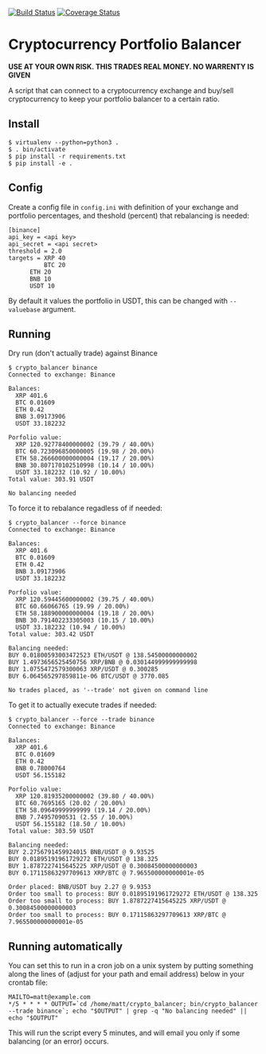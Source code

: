 [![Build Status](https://travis-ci.org/hammertoe/crypto_balancer.svg?branch=master)](https://travis-ci.org/hammertoe/crypto_balancer) [![Coverage Status](https://coveralls.io/repos/github/hammertoe/crypto_balancer/badge.svg?branch=master)](https://coveralls.io/github/hammertoe/crypto_balancer?branch=master)

# Cryptocurrency Portfolio Balancer

**USE AT YOUR OWN RISK. THIS TRADES REAL MONEY. NO WARRENTY IS GIVEN**

A script that can connect to a cryptocurrency exchange and buy/sell cryptocurrency to keep your portfolio balancer to a certain ratio.

## Install

```
$ virtualenv --python=python3 .
$ . bin/activate
$ pip install -r requirements.txt
$ pip install -e .
```

## Config
Create a config file in `config.ini` with definition of your exchange and portfolio percentages, and theshold (percent) that rebalancing is needed:

```
[binance]
api_key = <api key>
api_secret = <api secret>
threshold = 2.0
targets = XRP 40
          BTC 20
	  ETH 20
	  BNB 10
	  USDT 10
```

By default it values the portfolio in USDT, this can be changed with `--valuebase` argument.

## Running

Dry run (don't actually trade) against Binance
```
$ crypto_balancer binance
Connected to exchange: Binance

Balances:
  XRP 401.6
  BTC 0.01609
  ETH 0.42
  BNB 3.09173906
  USDT 33.182232

Porfolio value:
  XRP 120.92778400000002 (39.79 / 40.00%)
  BTC 60.723096850000005 (19.98 / 20.00%)
  ETH 58.266600000000004 (19.17 / 20.00%)
  BNB 30.807170102510998 (10.14 / 10.00%)
  USDT 33.182232 (10.92 / 10.00%)
Total value: 303.91 USDT

No balancing needed
```

To force it to rebalance regadless of if needed:
```
$ crypto_balancer --force binance
Connected to exchange: Binance

Balances:
  XRP 401.6
  BTC 0.01609
  ETH 0.42
  BNB 3.09173906
  USDT 33.182232

Porfolio value:
  XRP 120.59445600000002 (39.75 / 40.00%)
  BTC 60.66066765 (19.99 / 20.00%)
  ETH 58.188900000000004 (19.18 / 20.00%)
  BNB 30.791402233305003 (10.15 / 10.00%)
  USDT 33.182232 (10.94 / 10.00%)
Total value: 303.42 USDT

Balancing needed:
BUY 0.01800593003472523 ETH/USDT @ 138.54500000000002
BUY 1.4973656525450756 XRP/BNB @ 0.030144999999999998
BUY 1.0755472579300063 XRP/USDT @ 0.300285
BUY 6.064565297859811e-06 BTC/USDT @ 3770.085

No trades placed, as '--trade' not given on command line
```

To get it to actually execute trades if needed:

```
$ crypto_balancer --force --trade binance
Connected to exchange: Binance

Balances:
  XRP 401.6
  BTC 0.01609
  ETH 0.42
  BNB 0.78000764
  USDT 56.155182

Porfolio value:
  XRP 120.81935200000002 (39.80 / 40.00%)
  BTC 60.7695165 (20.02 / 20.00%)
  ETH 58.09649999999999 (19.14 / 20.00%)
  BNB 7.74957090531 (2.55 / 10.00%)
  USDT 56.155182 (18.50 / 10.00%)
Total value: 303.59 USDT

Balancing needed:
BUY 2.2756791459924015 BNB/USDT @ 9.93525
BUY 0.01895191961729272 ETH/USDT @ 138.325
BUY 1.8787227415645225 XRP/USDT @ 0.30084500000000003
BUY 0.17115863297709613 XRP/BTC @ 7.965500000000001e-05

Order placed: BNB/USDT buy 2.27 @ 9.9353 
Order too small to process: BUY 0.01895191961729272 ETH/USDT @ 138.325
Order too small to process: BUY 1.8787227415645225 XRP/USDT @ 0.30084500000000003
Order too small to process: BUY 0.17115863297709613 XRP/BTC @ 7.965500000000001e-05
```

## Running automatically

You can set this to run in a cron job on a unix system by putting something along the lines of (adjust for your path and email address) below
in your crontab file:

```
MAILTO=matt@example.com
*/5 * * * * OUTPUT=`cd /home/matt/crypto_balancer; bin/crypto_balancer --trade binance`; echo "$OUTPUT" | grep -q "No balancing needed" || echo "$OUTPUT"
```

This will run the script every 5 minutes, and will email you only if some balancing (or an error) occurs.
